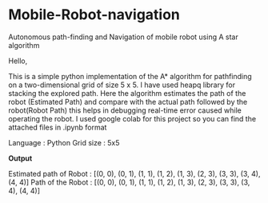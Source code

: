 # Mobile-Robot-navigation
 Autonomous path-finding and Navigation of mobile robot using A star algorithm
 
 Hello,

This is a simple python implementation of the A* algorithm for pathfinding on a two-dimensional grid of size 5 x 5. I have used heapq library for stacking the explored path. Here the algorithm estimates the path of the robot (Estimated Path) and compare with the actual path followed by the robot(Robot Path) this helps in debugging real-time error caused while operating the robot. I used google colab for this project so you can find the attached files in .ipynb format

Language : Python 
Grid size : 5x5 

**Output**

Estimated path of Robot :  [(0, 0), (0, 1), (1, 1), (1, 2), (1, 3), (2, 3), (3, 3), (3, 4), (4, 4)]
Path of the Robot :  [(0, 0), (0, 1), (1, 1), (1, 2), (1, 3), (2, 3), (3, 3), (3, 4), (4, 4)]

